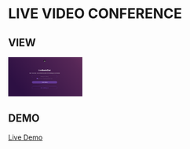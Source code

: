 # LIVE VIDEO CONFERENCE

## VIEW

<img src="./Frontpage.png" height="10%" width="30%">

## DEMO

[Live Demo](https://pensive-mestorf-caaeca.netlify.app/create)
